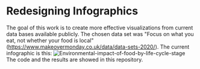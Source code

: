# Redesigning Infographics
The goal of this work is to create more effective visualizations from current data bases available publicly. The chosen data set was "Focus on what you eat, not whether your food is local" (https://www.makeovermonday.co.uk/data/data-sets-2020/).
The current infographic is this:
![Environmental-impact-of-food-by-life-cycle-stage](https://user-images.githubusercontent.com/96077675/150706870-95749532-6aa8-4f48-8953-45d0498c1e2a.png)
The code and the results are showed in this repository.
